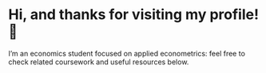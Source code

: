 # Hi, and thanks for visiting my profile! 👋 

I’m an economics student focused on applied econometrics: feel free to check related coursework and useful resources below.







 

 







